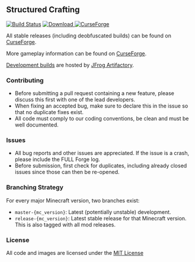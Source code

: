 ## Structured Crafting

[![Build Status](https://travis-ci.org/CyclopsMC/StructuredCrafting.svg?branch=master-1.11)](https://travis-ci.org/CyclopsMC/StructuredCrafting)
[![Download](https://img.shields.io/maven-metadata/v/http/cyclopsmc.jfrog.io/cyclopsmc/libs-release/org/cyclops/structuredcrafting/StructuredCrafting/maven-metadata.xml.svg) ](https://cyclopsmc.jfrog.io/cyclopsmc/libs-release/org/cyclops/structuredcrafting/StructuredCrafting/)
[![CurseForge](http://cf.way2muchnoise.eu/full_233151_downloads.svg)](https://minecraft.curseforge.com/projects/structured-crafting)

All stable releases (including deobfuscated builds) can be found on [CurseForge](https://minecraft.curseforge.com/projects/structured-crafting/files).

More gameplay information can be found on [CurseForge](https://minecraft.curseforge.com/projects/structured-crafting).

[Development builds](https://cyclopsmc.jfrog.io/cyclopsmc/libs-release/org/cyclops/structuredcrafting/StructuredCrafting/) are hosted by [JFrog Artifactory](https://www.jfrog.com/artifactory/).

### Contributing
* Before submitting a pull request containing a new feature, please discuss this first with one of the lead developers.
* When fixing an accepted bug, make sure to declare this in the issue so that no duplicate fixes exist.
* All code must comply to our coding conventions, be clean and must be well documented.

### Issues
* All bug reports and other issues are appreciated. If the issue is a crash, please include the FULL Forge log.
* Before submission, first check for duplicates, including already closed issues since those can then be re-opened.

### Branching Strategy

For every major Minecraft version, two branches exist:

* `master-{mc_version}`: Latest (potentially unstable) development.
* `release-{mc_version}`: Latest stable release for that Minecraft version. This is also tagged with all mod releases.

### License
All code and images are licensed under the [MIT License](https://github.com/CyclopsMC/StructuredCrafting/blob/master-1.8/LICENSE.txt)
